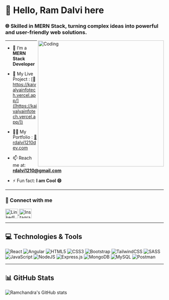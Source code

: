 # 👋 Hello, Ram Dalvi here

### 🌐 Skilled in MERN Stack, turning complex ideas into powerful and user-friendly web solutions.

<img align="right" alt="Coding" width="400" src="https://www.simontechway.com/wp-content/uploads/2020/04/dev-gif.gif"/>

---

- 🌱 I’m a **MERN Stack Developer**

- 🌱 My Live Project : [🔗 https://kaivalyainfotech.vercel.app/]([https://kaivalyainfotech.vercel.app/])

- 👨‍💻 My Portfolio : [🔗 rdalvi1210dev.com](https://rdalvi1210.github.io/ramchandradalviportfolio/)

- 📫 Reach me at: **rdalvi1210@gmail.com**

- ⚡ Fun fact: **I am Cool 😄**

---

### 🔗 Connect with me

<p align="left">
  <a href="https://www.linkedin.com/in/ramchandra-dalvi-002a5b363/" target="_blank">
    <img align="center" src="https://raw.githubusercontent.com/rahuldkjain/github-profile-readme-generator/master/src/images/icons/Social/linked-in-alt.svg" alt="LinkedIn" height="30" width="40" />
  </a>
  <a href="https://instagram.com/_r_dalvi_1210" target="_blank">
    <img align="center" src="https://raw.githubusercontent.com/rahuldkjain/github-profile-readme-generator/master/src/images/icons/Social/instagram.svg" alt="Instagram" height="30" width="40" />
  </a>
</p>

---

## 💻 Technologies & Tools

![React](https://img.shields.io/badge/react-%2361DAFB.svg?style=for-the-badge&logo=react&logoColor=black)
![Angular](https://img.shields.io/badge/angular-%23DD0031.svg?style=for-the-badge&logo=angular&logoColor=white)
![HTML5](https://img.shields.io/badge/html5-%23E34F26.svg?style=for-the-badge&logo=html5&logoColor=white)
![CSS3](https://img.shields.io/badge/css3-%231572B6.svg?style=for-the-badge&logo=css3&logoColor=white)
![Bootstrap](https://img.shields.io/badge/bootstrap-%238511FA.svg?style=for-the-badge&logo=bootstrap&logoColor=white)
![TailwindCSS](https://img.shields.io/badge/tailwindcss-%2338B2AC.svg?style=for-the-badge&logo=tailwind-css&logoColor=white)
![SASS](https://img.shields.io/badge/SASS-hotpink.svg?style=for-the-badge&logo=SASS&logoColor=white)
![JavaScript](https://img.shields.io/badge/javascript-%23323330.svg?style=for-the-badge&logo=javascript&logoColor=%23F7DF1E)
![NodeJS](https://img.shields.io/badge/node.js-6DA55F?style=for-the-badge&logo=node.js&logoColor=white)
![Express.js](https://img.shields.io/badge/express.js-%23404d59.svg?style=for-the-badge&logo=express&logoColor=%2361DAFB)
![MongoDB](https://img.shields.io/badge/MongoDB-%234ea94b.svg?style=for-the-badge&logo=mongodb&logoColor=white)
![MySQL](https://img.shields.io/badge/mysql-4479A1.svg?style=for-the-badge&logo=mysql&logoColor=white)
![Postman](https://img.shields.io/badge/Postman-FF6C37?style=for-the-badge&logo=postman&logoColor=white)

---

## 📊 GitHub Stats

![Ramchandra's GitHub stats](https://github-readme-stats.vercel.app/api?username=rdalvi1210&show_icons=true&theme=light)

<!-- Proudly created with GPRM ( https://gprm.itsvg.in ) -->
